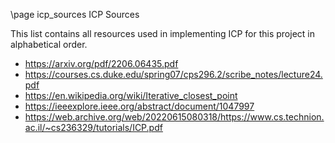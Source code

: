 \page icp_sources ICP Sources

This list contains all resources used in implementing ICP for this project in alphabetical order.

 - https://arxiv.org/pdf/2206.06435.pdf
 - https://courses.cs.duke.edu/spring07/cps296.2/scribe_notes/lecture24.pdf
 - https://en.wikipedia.org/wiki/Iterative_closest_point
 - https://ieeexplore.ieee.org/abstract/document/1047997
 - https://web.archive.org/web/20220615080318/https://www.cs.technion.ac.il/~cs236329/tutorials/ICP.pdf
